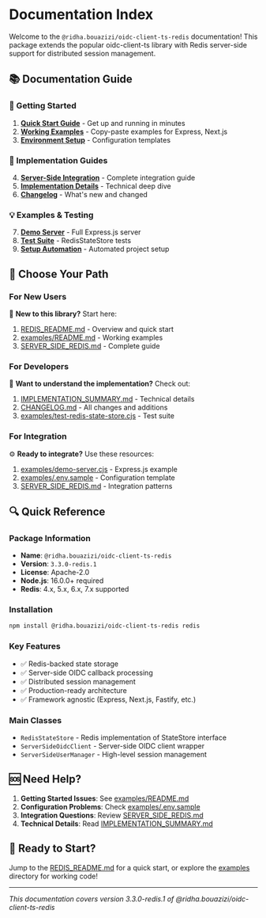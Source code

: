 # Documentation Index

Welcome to the `@ridha.bouazizi/oidc-client-ts-redis` documentation! This package extends the popular oidc-client-ts library with Redis server-side support for distributed session management.

## 📚 Documentation Guide

### 🚀 Getting Started
1. **[Quick Start Guide](REDIS_README.md)** - Get up and running in minutes
2. **[Working Examples](examples/README.md)** - Copy-paste examples for Express, Next.js
3. **[Environment Setup](examples/.env.sample)** - Configuration templates

### 🔧 Implementation Guides  
4. **[Server-Side Integration](SERVER_SIDE_REDIS.md)** - Complete integration guide
5. **[Implementation Details](IMPLEMENTATION_SUMMARY.md)** - Technical deep dive
6. **[Changelog](CHANGELOG.md)** - What's new and changed

### 💡 Examples & Testing
7. **[Demo Server](examples/demo-server.cjs)** - Full Express.js server
8. **[Test Suite](examples/test-redis-state-store.cjs)** - RedisStateStore tests
9. **[Setup Automation](examples/setup.js)** - Automated project setup

## 🎯 Choose Your Path

### For New Users
👋 **New to this library?** Start here:
1. [REDIS_README.md](REDIS_README.md) - Overview and quick start
2. [examples/README.md](examples/README.md) - Working examples
3. [SERVER_SIDE_REDIS.md](SERVER_SIDE_REDIS.md) - Complete guide

### For Developers  
🔨 **Want to understand the implementation?** Check out:
1. [IMPLEMENTATION_SUMMARY.md](IMPLEMENTATION_SUMMARY.md) - Technical details
2. [CHANGELOG.md](CHANGELOG.md) - All changes and additions
3. [examples/test-redis-state-store.cjs](examples/test-redis-state-store.cjs) - Test suite

### For Integration
⚙️ **Ready to integrate?** Use these resources:
1. [examples/demo-server.cjs](examples/demo-server.cjs) - Express.js example
2. [examples/.env.sample](examples/.env.sample) - Configuration template
3. [SERVER_SIDE_REDIS.md](SERVER_SIDE_REDIS.md) - Integration patterns

## 🔍 Quick Reference

### Package Information
- **Name**: `@ridha.bouazizi/oidc-client-ts-redis`
- **Version**: `3.3.0-redis.1`
- **License**: Apache-2.0
- **Node.js**: 16.0.0+ required
- **Redis**: 4.x, 5.x, 6.x, 7.x supported

### Installation
```bash
npm install @ridha.bouazizi/oidc-client-ts-redis redis
```

### Key Features
- ✅ Redis-backed state storage
- ✅ Server-side OIDC callback processing  
- ✅ Distributed session management
- ✅ Production-ready architecture
- ✅ Framework agnostic (Express, Next.js, Fastify, etc.)

### Main Classes
- `RedisStateStore` - Redis implementation of StateStore interface
- `ServerSideOidcClient` - Server-side OIDC client wrapper
- `ServerSideUserManager` - High-level session management

## 🆘 Need Help?

1. **Getting Started Issues**: See [examples/README.md](examples/README.md)
2. **Configuration Problems**: Check [examples/.env.sample](examples/.env.sample)  
3. **Integration Questions**: Review [SERVER_SIDE_REDIS.md](SERVER_SIDE_REDIS.md)
4. **Technical Details**: Read [IMPLEMENTATION_SUMMARY.md](IMPLEMENTATION_SUMMARY.md)

## 🎉 Ready to Start?

Jump to the [REDIS_README.md](REDIS_README.md) for a quick start, or explore the [examples](examples/) directory for working code!

---

*This documentation covers version 3.3.0-redis.1 of @ridha.bouazizi/oidc-client-ts-redis*
